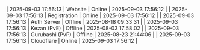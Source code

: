 | 2025-09-03 17:56:13 | Website | Online | 2025-09-03 17:56:12 |
| 2025-09-03 17:56:13 | Registration | Online | 2025-09-03 17:56:12 |
| 2025-09-03 17:56:13 | Auth Server | Offline | 2025-08-18 09:33:31 |
| 2025-09-03 17:56:13 | Kezan (PvE) | Offline | 2025-08-03 17:58:02 |
| 2025-09-03 17:56:13 | Gurubashi (PvP) | Offline | 2025-08-23 21:44:06 |
| 2025-09-03 17:56:13 | Cloudflare | Online | 2025-09-03 17:56:12 |

